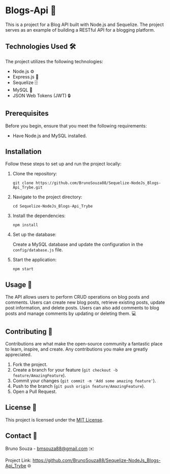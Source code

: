 <h1>Blogs-Api 📝</h1>

<p>This is a project for a Blog API built with Node.js and Sequelize. The project serves as an example of building a RESTful API for a blogging platform.</p>

<h2>Technologies Used 🛠️</h2>

<p>The project utilizes the following technologies:</p>

<ul>
  <li>Node.js ⚙️</li>
  <li>Express.js 🚀</li>
  <li>Sequelize 🗄️</li>
  <li>MySQL 🐬</li>
  <li>JSON Web Tokens (JWT) 🔒</li>
</ul>

<h2>Prerequisites</h2>

<p>Before you begin, ensure that you meet the following requirements:</p>

<ul>
  <li>Have Node.js and MySQL installed.</li>
</ul>

<h2>Installation</h2>

<p>Follow these steps to set up and run the project locally:</p>

<ol>
  <li>Clone the repository:</li>

  <pre><code>git clone https://github.com/BrunoSouza88/Sequelize-NodeJs_Blogs-Api_Trybe.git</code></pre>

  <li>Navigate to the project directory:</li>

  <pre><code>cd Sequelize-NodeJs_Blogs-Api_Trybe</code></pre>

  <li>Install the dependencies:</li>

  <pre><code>npm install</code></pre>

  <li>Set up the database:</li>

  <p>Create a MySQL database and update the configuration in the <code>config/database.js</code> file.</p>

  <li>Start the application:</li>

  <pre><code>npm start</code></pre>
</ol>

<h2>Usage 🚀</h2>

<p>The API allows users to perform CRUD operations on blog posts and comments. Users can create new blog posts, retrieve existing posts, update post information, and delete posts. Users can also add comments to blog posts and manage comments by updating or deleting them. 💻</p>

<h2>Contributing 🤝</h2>

<p>Contributions are what make the open-source community a fantastic place to learn, inspire, and create. Any contributions you make are greatly appreciated.</p>

<ol>
  <li>Fork the project.</li>
  <li>Create a branch for your feature (<code>git checkout -b feature/AmazingFeature</code>).</li>
  <li>Commit your changes (<code>git commit -m 'Add some amazing feature'</code>).</li>
  <li>Push to the branch (<code>git push origin feature/AmazingFeature</code>).</li>
  <li>Open a Pull Request.</li>
</ol>

<h2>License 📜</h2>

<p>This project is licensed under the <a href="LICENSE">MIT License</a>.</p>

<h2>Contact 📧</h2>

<p>Bruno Souza - <a href="mailto:bmsouza88@gmail.com">bmsouza88@gmail.com</a> ✉️</p>

<p>Project Link: <a href="https://github.com/BrunoSouza88/Sequelize-NodeJs_Blogs-Api_Trybe">https://github.com/BrunoSouza88/Sequelize-NodeJs_Blogs-Api_Trybe</a> 🌐</p>
